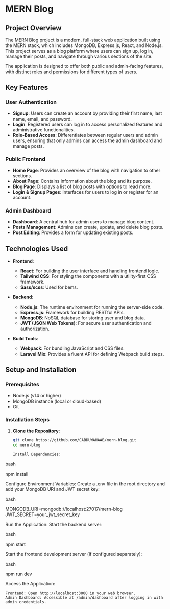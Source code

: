 # MERN Blog

## Project Overview

The MERN Blog project is a modern, full-stack web application built using the MERN stack, which includes MongoDB, Express.js, React, and Node.js. This project serves as a blog platform where users can sign up, log in, manage their posts, and navigate through various sections of the site.

The application is designed to offer both public and admin-facing features, with distinct roles and permissions for different types of users.

## Key Features

### User Authentication

- **Signup**: Users can create an account by providing their first name, last name, email, and password.
- **Login**: Registered users can log in to access personalized features and administrative functionalities.
- **Role-Based Access**: Differentiates between regular users and admin users, ensuring that only admins can access the admin dashboard and manage posts.

### Public Frontend

- **Home Page**: Provides an overview of the blog with navigation to other sections.
- **About Page**: Contains information about the blog and its purpose.
- **Blog Page**: Displays a list of blog posts with options to read more.
- **Login & Signup Pages**: Interfaces for users to log in or register for an account.

### Admin Dashboard

- **Dashboard**: A central hub for admin users to manage blog content.
- **Posts Management**: Admins can create, update, and delete blog posts.
- **Post Editing**: Provides a form for updating existing posts.

## Technologies Used

- **Frontend**:
  - **React**: For building the user interface and handling frontend logic.
  - **Tailwind CSS**: For styling the components with a utility-first CSS framework.
  - **Sass/scss**: Used for bems.

- **Backend**:
  - **Node.js**: The runtime environment for running the server-side code.
  - **Express.js**: Framework for building RESTful APIs.
  - **MongoDB**: NoSQL database for storing user and blog data.
  - **JWT (JSON Web Tokens)**: For secure user authentication and authorization.

- **Build Tools**:
  - **Webpack**: For bundling JavaScript and CSS files.
  - **Laravel Mix**: Provides a fluent API for defining Webpack build steps.

## Setup and Installation

### Prerequisites

- Node.js (v14 or higher)
- MongoDB instance (local or cloud-based)
- Git

### Installation Steps

1. **Clone the Repository**:
   ```bash
   git clone https://github.com/CABDUWAHAAB/mern-blog.git
   cd mern-blog

   Install Dependencies:

bash

npm install

Configure Environment Variables: Create a .env file in the root directory and add your MongoDB URI and JWT secret key:

bash

MONGODB_URI=mongodb://localhost:27017/mern-blog
JWT_SECRET=your_jwt_secret_key

Run the Application: Start the backend server:

bash

npm start

Start the frontend development server (if configured separately):

bash

npm run dev

Access the Application:

    Frontend: Open http://localhost:3000 in your web browser.
    Admin Dashboard: Accessible at /admin/dashboard after logging in with admin credentials.
